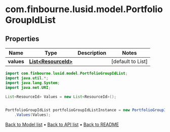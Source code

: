 # com.finbourne.lusid.model.PortfolioGroupIdList

## Properties

Name | Type | Description | Notes
------------ | ------------- | ------------- | -------------
**values** | [**List&lt;ResourceId&gt;**](ResourceId.md) |  | [default to List<ResourceId>]

```java
import com.finbourne.lusid.model.PortfolioGroupIdList;
import java.util.*;
import java.lang.System;
import java.net.URI;

List<ResourceId> Values = new List<ResourceId>();


PortfolioGroupIdList portfolioGroupIdListInstance = new PortfolioGroupIdList()
    .Values(Values);
```


[Back to Model list](../README.md#documentation-for-models) &#8226; [Back to API list](../README.md#documentation-for-api-endpoints) &#8226; [Back to README](../README.md)
